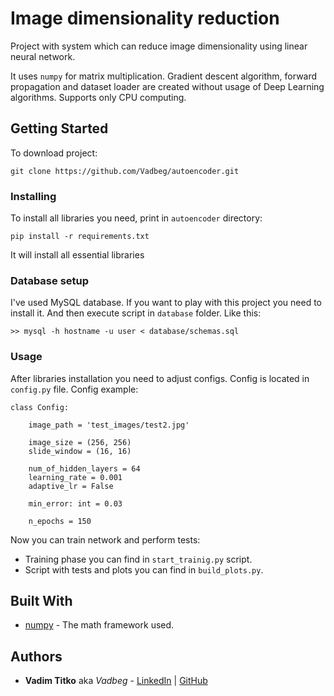 # Image dimensionality reduction
Project with system which can reduce image dimensionality using 
linear neural network.

It uses `numpy` for matrix multiplication. Gradient descent algorithm, forward propagation and dataset loader 
are created without usage of Deep Learning algorithms. Supports only CPU computing. 

## Getting Started

To download project:
```
git clone https://github.com/Vadbeg/autoencoder.git
```


### Installing
To install all libraries you need, print in `autoencoder` directory: 

```
pip install -r requirements.txt
```

It will install all essential libraries

### Database setup

I've used MySQL database. If you want to play with this project you need to install it. 
And then execute script in `database` folder. Like this:

```
>> mysql -h hostname -u user < database/schemas.sql
```

### Usage

After libraries installation you need to adjust configs. Config is located in `config.py` file. Config example:

```
class Config:

    image_path = 'test_images/test2.jpg'

    image_size = (256, 256)
    slide_window = (16, 16)

    num_of_hidden_layers = 64
    learning_rate = 0.001
    adaptive_lr = False

    min_error: int = 0.03

    n_epochs = 150
``` 
 
Now you can train network and perform tests:

* Training phase you can find in `start_trainig.py` script.
* Script with tests and plots you can find in `build_plots.py`.




## Built With

* [numpy](https://flask.palletsprojects.com/en/1.1.x/) - The math framework used.


## Authors

* **Vadim Titko** aka *Vadbeg* - 
[LinkedIn](https://www.linkedin.com/in/vadim-titko-89ab16149) | 
[GitHub](https://github.com/Vadbeg/PythonHomework/commits?author=Vadbeg)
 